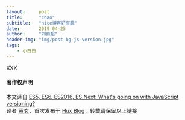 ```yaml
---
layout:     post
title:      "chao"
subtitle:   "nice博客好有趣"
date:       2019-04-25
author:     "刘自超"
header-img: "img/post-bg-js-version.jpg"
tags:
    - 小白白
---
```


XXX

#### 著作权声明

本文译自 [ES5, ES6, ES2016, ES.Next: What's going on with JavaScript versioning?](http://benmccormick.org/2015/09/14/es5-es6-es2016-es-next-whats-going-on-with-javascript-versioning/)   
译者 [黄玄](http://weibo.com/huxpro)，首次发布于 [Hux Blog](http://huangxuan.me)，转载请保留以上链接

